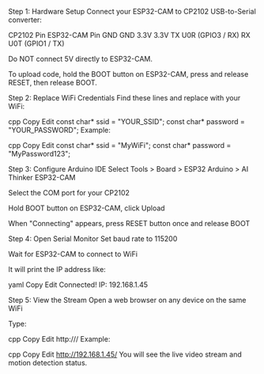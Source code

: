 Step 1: Hardware Setup
Connect your ESP32-CAM to CP2102 USB-to-Serial converter:

CP2102 Pin	ESP32-CAM Pin
GND	GND
3.3V	3.3V
TX	U0R (GPIO3 / RX)
RX	U0T (GPIO1 / TX)

Do NOT connect 5V directly to ESP32-CAM.

To upload code, hold the BOOT button on ESP32-CAM, press and release RESET, then release BOOT.

Step 2: Replace WiFi Credentials
Find these lines and replace with your WiFi:

cpp
Copy
Edit
const char* ssid = "YOUR_SSID";
const char* password = "YOUR_PASSWORD";
Example:

cpp
Copy
Edit
const char* ssid = "MyWiFi";
const char* password = "MyPassword123";

Step 3: Configure Arduino IDE
Select Tools > Board > ESP32 Arduino > AI Thinker ESP32-CAM

Select the COM port for your CP2102

Hold BOOT button on ESP32-CAM, click Upload

When "Connecting" appears, press RESET button once and release BOOT

Step 4: Open Serial Monitor
Set baud rate to 115200

Wait for ESP32-CAM to connect to WiFi

It will print the IP address like:

yaml
Copy
Edit
Connected! IP: 192.168.1.45

Step 5: View the Stream
Open a web browser on any device on the same WiFi

Type:

cpp
Copy
Edit
http://<your-esp32-ip>/
Example:

cpp
Copy
Edit
http://192.168.1.45/
You will see the live video stream and motion detection status.